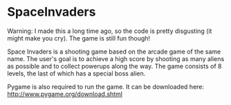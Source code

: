 SpaceInvaders
=============
Warning: I made this a long time ago, so the code is pretty disgusting (it might make you cry). The game is still fun though!

Space Invaders is a shooting game based on the arcade game of the same name. The user's goal is to achieve a high score by shooting as many aliens as possible and to collect powerups along the way. The game consists of 8 levels, the last of which has a special boss alien.

Pygame is also required to run the game. It can be downloaded here: http://www.pygame.org/download.shtml
